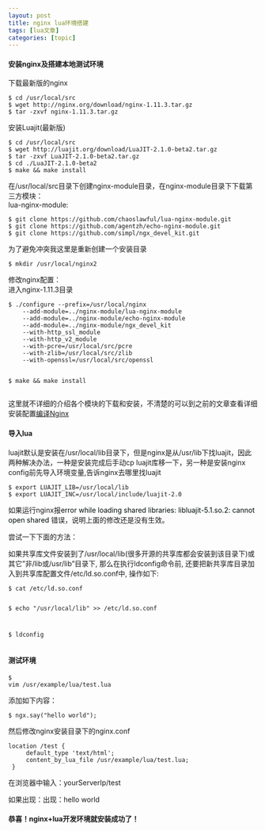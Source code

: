 ```yaml
---
layout: post
title: nginx lua环境搭建 
tags: [lua文章]
categories: [topic]
---
```

<h4 id="安装nginx及搭建本地测试环境"><a href="#安装nginx及搭建本地测试环境" class="headerlink" title="安装nginx及搭建本地测试环境"></a>安装nginx及搭建本地测试环境</h4><p>下载最新版的nginx  </p>
<pre><code class="sh">$ cd /usr/local/src 
$ wget http://nginx.org/download/nginx-1.11.3.tar.gz
$ tar -zxvf nginx-1.11.3.tar.gz
</code></pre>
 
<p>安装Luajit(最新版)</p>
<pre><code>$ cd /usr/local/src
$ wget http://luajit.org/download/LuaJIT-2.1.0-beta2.tar.gz
$ tar -zxvf LuaJIT-2.1.0-beta2.tar.gz
$ cd ./LuaJIT-2.1.0-beta2
$ make &amp;&amp; make install
</code></pre><p>在/usr/local/src目录下创建nginx-module目录，在nginx-module目录下下载第三方模块：<br/>lua-nginx-module:  </p>
<pre><code>$ git clone https://github.com/chaoslawful/lua-nginx-module.git
$ git clone https://github.com/agentzh/echo-nginx-module.git 
$ git clone https://github.com/simpl/ngx_devel_kit.git
</code></pre>
<p>为了避免冲突我这里是重新创建一个安装目录</p>
<pre><code>$ mkdir /usr/local/nginx2   
</code></pre><p>修改nginx配置：<br/>进入nginx-1.11.3目录  </p>
<pre><code>$ ./configure --prefix=/usr/local/nginx 
    --add-module=../nginx-module/lua-nginx-module 
    --add-module=../nginx-module/echo-nginx-module 
    --add-module=../nginx-module/ngx_devel_kit  
    --with-http_ssl_module 
    --with-http_v2_module 
    --with-pcre=/usr/local/src/pcre 
    --with-zlib=/usr/local/src/zlib 
    --with-openssl=/usr/local/src/openssl 

$ make &amp;&amp; make install
</code></pre><p>这里就不详细的介绍各个模块的下载和安装，不清楚的可以到之前的文章查看详细安装配置<a href="https://sunsblog.cn/2016/07/24/nginx/" target="_blank" rel="noopener noreferrer">编译Nginx</a></p>
<h4 id="导入lua"><a href="#导入lua" class="headerlink" title="导入lua"></a>导入lua</h4><p>luajit默认是安装在/usr/local/lib目录下，但是nginx是从/usr/lib下找luajit，因此两种解决办法，一种是安装完成后手动cp luajit库移一下，另一种是安装nginx config前先导入环境变量,告诉nginx去哪里找luajit</p>
<pre><code>$ export LUAJIT_LIB=/usr/local/lib
$ export LUAJIT_INC=/usr/local/include/luajit-2.0
</code></pre><p>如果运行nginx报<font color="#red">error while loading shared libraries: libluajit-5.1.so.2: cannot open shared </font>错误，说明上面的修改还是没有生效。</p>
<p>尝试一下下面的方法：</p>
<p>如果共享库文件安装到了/usr/local/lib(很多开源的共享库都会安装到该目录下)或其它”非/lib或/usr/lib”目录下, 那么在执行ldconfig命令前, 还要把新共享库目录加入到共享库配置文件/etc/ld.so.conf中, 操作如下:  </p>
<pre><code>$ cat /etc/ld.so.conf

$ echo &#34;/usr/local/lib&#34; &gt;&gt; /etc/ld.so.conf

$ ldconfig
</code></pre><h4 id="测试环境"><a href="#测试环境" class="headerlink" title="测试环境"></a>测试环境</h4><pre><code>$ vim /usr/example/lua/test.lua
</code></pre><p>添加如下内容：</p>
<pre><code>$ ngx.say(&#34;hello world&#34;);
</code></pre><p>然后修改nginx安装目录下的nginx.conf</p>
<pre><code>location /test {  
     default_type &#39;text/html&#39;;  
     content_by_lua_file /usr/example/lua/test.lua;  
 }
</code></pre><p>在浏览器中输入：yourServerIp/test</p>
<p>如果出现：出现：hello world </p>
<h4 id="恭喜！nginx-lua开发环境就安装成功了！"><a href="#恭喜！nginx-lua开发环境就安装成功了！" class="headerlink" title="恭喜！nginx+lua开发环境就安装成功了！"></a>恭喜！nginx+lua开发环境就安装成功了！</h4>